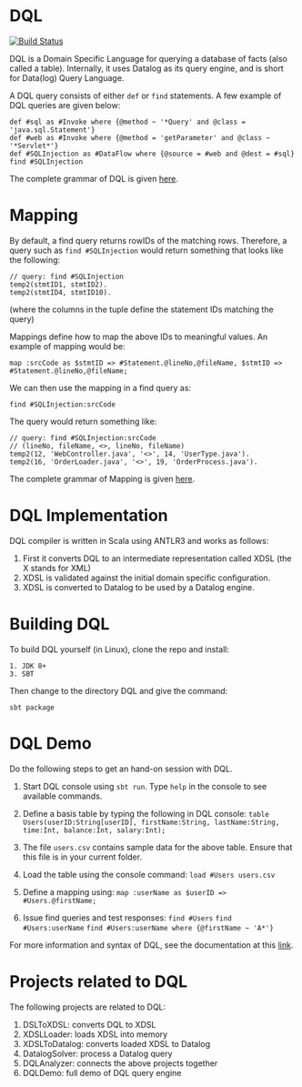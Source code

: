 # DQL
[![Build Status](https://travis-ci.org/scalahub/DQL.svg?branch=master)](https://travis-ci.org/scalahub/DQL)

DQL is a Domain Specific Language for querying a database of facts (also called a table). Internally, it uses Datalog as its query engine, and is short for Data(log) Query Language.
	
A DQL query consists of either `def` or `find` statements. A few example of DQL queries are given below:

    def #sql as #Invoke where {@method ~ '*Query' and @class = 'java.sql.Statement'}
    def #web as #Invoke where {@method = 'getParameter' and @class ~ '*Servlet*'}
    def #SQLInjection as #DataFlow where {@source = #web and @dest = #sql}
    find #SQLInjection

The complete grammar of DQL is given [here](https://github.com/scalahub/DQL/blob/master/DSLToXDSL/src/main/scala/DSL.g "here").

# Mapping 

 By default, a find query returns rowIDs of the matching rows. 
 Therefore, a query such as `find #SQLInjection` would return something that looks like the following:
 
	// query: find #SQLInjection
    temp2(stmtID1, stmtID2).
    temp2(stmtID4, stmtID10).
 
(where the columns in the tuple define the statement IDs matching the query)
 
Mappings define how to map the above IDs to meaningful values. An example of mapping would be:

	map :srcCode as $stmtID => #Statement.@lineNo,@fileName, $stmtID => #Statement.@lineNo,@fileName;
	
We can then use the mapping in a find query as: 

    find #SQLInjection:srcCode

The query would return something like:

    // query: find #SQLInjection:srcCode
    // (lineNo, fileName, <>, lineNo, fileName)
    temp2(12, 'WebController.java', '<>', 14, 'UserType.java').
    temp2(16, 'OrderLoader.java', '<>', 19, 'OrderProcess.java').
	
The complete grammar of Mapping is given [here](https://github.com/scalahub/DQL/blob/master/DSLToXDSL/src/main/scala/Mapping.g "here").
# DQL Implementation
DQL compiler is written in Scala using ANTLR3 and works as follows:

1. First it converts DQL to an intermediate representation called XDSL (the X stands for XML)
2. XDSL is validated against the initial domain specific configuration. 
3. XDSL is converted to Datalog to be used by a Datalog engine.

# Building DQL

To build DQL yourself (in Linux), clone the repo and install:

	1. JDK 8+
	3. SBT
	
Then change to the directory DQL and give the command:
	
	sbt package

# DQL Demo

Do the following steps to get an hand-on session with DQL. 

1. Start DQL console using `sbt run`. Type `help` in the console to see available commands.

2. Define a basis table by typing the following in DQL console:
`table Users(userID:String[userID], firstName:String, lastName:String, time:Int, balance:Int, salary:Int);`

3. The file `users.csv` contains sample data for the above table. Ensure that this file is in your current folder.

4. Load the table using the console command:
`load #Users users.csv`

5. Define a mapping using:
`map :userName as $userID => #Users.@firstName;`

6. Issue find queries and test responses:
`find #Users`
`find #Users:userName`
`find #Users:userName where {@firstName ~ 'A*'}`

For more information and syntax of DQL, see the documentation at this [link](http://github.com/scalahub/DQL/blob/master/docs/dsl.pdf "link").

# Projects related to DQL

The following projects are related to DQL:

1. DSLToXDSL:  converts DQL to XDSL 
2. XDSLLoader: loads XDSL into memory
3. XDSLToDatalog: converts loaded XDSL to Datalog
4. DatalogSolver: process a Datalog query
5. DQLAnalyzer: connects the above projects together
6. DQLDemo: full demo of DQL query engine
